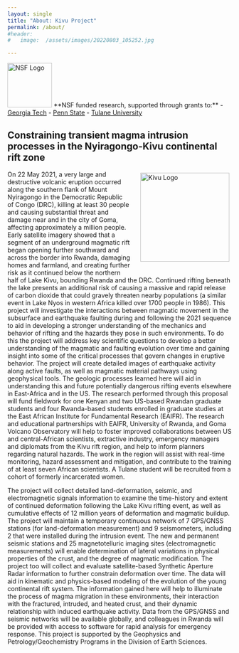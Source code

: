```yaml
---
layout: single
title: "About: Kivu Project"
permalink: /about/
#header:
#   image:  /assets/images/20220803_105252.jpg

---
```


<style>  
.padLeft {
    width: 200px;
    padding: 5px 5px 20px 20px;
}
</style>

<img src="https://avnewman.github.io/KIVU/assets/images/logos/NSF_4Color_vector_Logo.png" alt="NSF Logo" width="100" >
**NSF funded research, supported through grants to:**
- <a href="https://www.nsf.gov/awardsearch/showAward?AWD_ID=2150965">Georgia Tech</a>
- <a href="https://www.nsf.gov/awardsearch/showAward?AWD_ID=2151005">Penn State</a>
- <a href="https://www.nsf.gov/awardsearch/showAward?AWD_ID=2151594">Tulane University</a>


## Constraining transient magma intrusion processes in the Nyiragongo-Kivu continental rift zone

<img src="https://avnewman.github.io/KIVU/assets/images/logos/KivuLogo.png" alt="Kivu Logo" class="padLeft" align="right">
On 22 May 2021, a very large and destructive volcanic eruption occurred along the southern flank of Mount Nyiragongo in the Democratic Republic of Congo (DRC), killing at least 30 people and causing substantial threat and damage near and in the city of Goma, affecting approximately a million people. Early satellite imagery showed that a segment of an underground magmatic rift began opening further southward and across the border into Rwanda, damaging homes and farmland, and creating further risk as it continued below the northern half of Lake Kivu, bounding Rwanda and the DRC. Continued rifting beneath the lake presents an additional risk of causing a massive and rapid release of carbon dioxide that could gravely threaten nearby populations (a similar event in Lake Nyos in western Africa killed over 1700 people in 1986). This project will investigate the interactions between magmatic movement in the subsurface and earthquake faulting during and following the 2021 sequence to aid in developing a stronger understanding of the mechanics and behavior of rifting and the hazards they pose in such environments. To do this the project will address key scientific questions to develop a better understanding of the magmatic and faulting evolution over time and gaining insight into some of the critical processes that govern changes in eruptive behavior. The project will create detailed images of earthquake activity along active faults, as well as magmatic material pathways using geophysical tools. The geologic processes learned here will aid in understanding this and future potentially dangerous rifting events elsewhere in East-Africa and in the US. The research performed through this proposal will fund fieldwork for one Kenyan and two US-based Rwandan graduate students and four Rwanda-based students enrolled in graduate studies at the East African Institute for Fundamental Research (EAIFR). The research and educational partnerships with EAIFR, University of Rwanda, and Goma Volcano Observatory will help to foster improved collaborations between US and central-African scientists, extractive industry, emergency managers and diplomats from the Kivu rift region, and help to inform planners regarding natural hazards. The work in the region will assist with real-time monitoring, hazard assessment and mitigation, and contribute to the training of at least seven African scientists. A Tulane student will be recruited from a cohort of formerly incarcerated women.

The project will collect detailed land-deformation, seismic, and electromagnetic signals information to examine the time-history and extent of continued deformation following the Lake Kivu rifting event, as well as cumulative effects of 12 million years of deformation and magmatic buildup. The project will maintain a temporary continuous network of 7 GPS/GNSS stations (for land-deformation measurement) and 9 seismometers, including 2 that were installed during the intrusion event. The new and permanent seismic stations and 25 magnetotelluric imaging sites (electromagnetic measurements) will enable determination of lateral variations in physical properties of the crust, and the degree of magmatic modification. The project too will collect and evaluate satellite-based Synthetic Aperture Radar information to further constrain deformation over time. The data will aid in kinematic and physics-based modeling of the evolution of the young continental rift system. The information gained here will help to illuminate the process of magma migration in these environments, their interaction with the fractured, intruded, and heated crust, and their dynamic relationship with induced earthquake activity. Data from the GPS/GNSS and seismic networks will be available globally, and colleagues in Rwanda will be provided with access to software for rapid analysis for emergency response. This project is supported by the Geophysics and Petrology/Geochemistry Programs in the Division of Earth Sciences.
